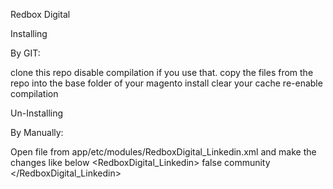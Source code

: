 Redbox Digital

Installing

By GIT:

clone this repo
disable compilation if you use that.
copy the files from the repo into the base folder of your magento install
clear your cache
re-enable compilation


Un-Installing

By Manually:

Open file from app/etc/modules/RedboxDigital_Linkedin.xml and make the changes like below
    <config>
        <modules>
            <RedboxDigital_Linkedin>
                <active>false</active>
                <codePool>community</codePool>
            </RedboxDigital_Linkedin>
        </modules>
    </config>
